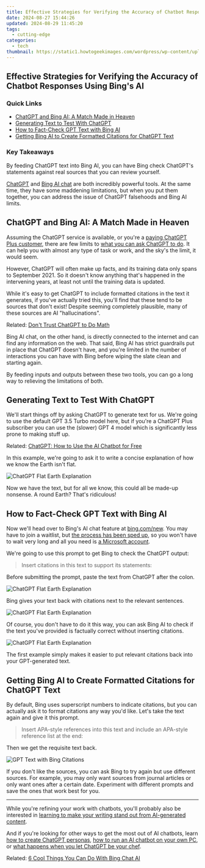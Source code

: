 ```yaml
---
title: Effective Strategies for Verifying the Accuracy of Chatbot Responses Using Bing's AI
date: 2024-08-27 15:44:26
updated: 2024-08-29 11:45:20
tags:
  - cutting-edge
categories:
  - tech
thumbnail: https://static1.howtogeekimages.com/wordpress/wp-content/uploads/2023/03/52779134576_70c09962f2_o.jpg
---
```


## Effective Strategies for Verifying the Accuracy of Chatbot Responses Using Bing's AI

### Quick Links

* [ChatGPT and Bing AI: A Match Made in Heaven](https://android-location.techidaily.com/getting-the-pokemon-go-gps-signal-not-found-11-error-in-vivo-x-flip-drfone-by-drfone-virtual/)
* [Generating Text to Test With ChatGPT](https://tech-haven.techidaily.com/avoid-these-common-errors-writing-with-chatgpt-for-effective-content-marketing/)
* [How to Fact-Check GPT Text with Bing AI](https://hardware-updates.techidaily.com/easy-steps-to-download-and-use-logitech-g402-mouse-software-for-enhanced-play/)
* [Getting Bing AI to Create Formatted Citations for ChatGPT Text](https://some-skills.techidaily.com/2024-approved-ultimate-video-playback-device-pcmobile-focus/)

### Key Takeaways

 By feeding ChatGPT text into Bing AI, you can have Bing check ChatGPT's statements against real sources that you can review yourself.

[ChatGPT](https://smart-video-editing.techidaily.com/new-how-to-find-free-sites-for-sound-effect-and-add-them-in-final-cut-pro-for-2024/) and [Bing AI chat](https://facebook-video-recording.techidaily.com/new-in-2024-the-insiders-look-at-securing-fb-status-videos/) are both incredibly powerful tools. At the same time, they have some maddening limitations, but when you put them together, you can address the issue of ChatGPT falsehoods and Bing AI limits.

##  ChatGPT and Bing AI: A Match Made in Heaven

 Assuming the ChatGPT service is available, or you're a [paying ChatGPT Plus customer](https://extra-resources.techidaily.com/new-capture-clarity-editing-insights-for-professional-results/), there are few limits to [what you can ask ChatGPT to do](https://facebook-clips.techidaily.com/updated-achieve-higher-interactions-mastering-the-art-of-square-videos-for-2024/). It can help you with almost any type of task or work, and the sky's the limit, it would seem.

 However, ChatGPT will often make up facts, and its training data only spans to September 2021\. So it doesn't know anything that's happened in the intervening years, at least not until the training data is updated.

 While it's easy to get ChatGPT to include formatted citations in the text it generates, if you've actually tried this, you'll find that these tend to be sources that don't exist! Despite seeming completely plausible, many of these sources are AI "hallucinations".

Related: [Don't Trust ChatGPT to Do Math](https://win-blog.techidaily.com/1722998864296-persistently-unresponsive-heres-how-to-fix-the-latest-freezing-issues-in-new-world/) 

 Bing AI chat, on the other hand, is directly connected to the internet and can find any information on the web. That said, Bing AI has strict guardrails put in place that ChatGPT doesn't have, and you're limited in the number of interactions you can have with Bing before wiping the slate clean and starting again.

 By feeding inputs and outputs between these two tools, you can go a long way to relieving the limitations of both.

##  Generating Text to Test With ChatGPT

 We'll start things off by asking ChatGPT to generate text for us. We're going to use the default GPT 3.5 Turbo model here, but if you're a ChatGPT Plus subscriber you can use the (slower) GPT 4 model which is significantly less prone to making stuff up.

Related: [ChatGPT: How to Use the AI Chatbot for Free](https://extra-resources.techidaily.com/new-capture-clarity-editing-insights-for-professional-results/) 

 In this example, we're going to ask it to write a concise explanation of how we know the Earth isn't flat.

![ChatGPT Flat Earth Explanation](https://static1.howtogeekimages.com/wordpress/wp-content/uploads/2023/03/Screenshot-2023-03-29-at-13.40.35.png) 

 Now we have the text, but for all we know, this could all be made-up nonsense. A round Earth? That's ridiculous!

##  How to Fact-Check GPT Text with Bing AI

 Now we'll head over to Bing's AI chat feature at [bing.com/new](https://www.bing.com/new). You may have to join a waitlist, but [the process has been sped up](https://win11.techidaily.com/step-by-step-guide-to-smooth-directx-installation-on-pc/), so you won't have to wait very long and all you need is [a Microsoft account](https://sim-unlock.techidaily.com/in-2024-sim-unlock-vivo-y17s-phones-without-code-2-ways-to-remove-android-sim-lock-by-drfone-android/).

 We're going to use this prompt to get Bing to check the ChatGPT output:

> Insert citations in this text to support its statements:

 Before submitting the prompt, paste the text from ChatGPT after the colon.

![ChatGPT Flat Earth Explanation](https://static1.howtogeekimages.com/wordpress/wp-content/uploads/2023/03/Screenshot-2023-03-29-at-13.40.35.png) 

 Bing gives your text back with citations next to the relevant sentences.

![ChatGPT Flat Earth Explanation](https://static1.howtogeekimages.com/wordpress/wp-content/uploads/2023/03/Screenshot-2023-03-29-at-13.40.35.png) 

 Of course, you don't have to do it this way, you can ask Bing AI to check if the text you've provided is factually correct without inserting citations.

![ChatGPT Flat Earth Explanation](https://static1.howtogeekimages.com/wordpress/wp-content/uploads/2023/03/Screenshot-2023-03-29-at-13.40.35.png) 

 The first example simply makes it easier to put relevant citations back into your GPT-generated text.

##  Getting Bing AI to Create Formatted Citations for ChatGPT Text

 By default, Bing uses superscript numbers to indicate citations, but you can actually ask it to format citations any way you'd like. Let's take the text again and give it this prompt.

> Insert APA-style references into this text and include an APA-style reference list at the end:

 Then we get the requisite text back.

![GPT Text with Bing Citations](https://static1.howtogeekimages.com/wordpress/wp-content/uploads/2023/03/Screenshot-2023-03-29-at-14.01.06.png) 

 If you don't like the sources, you can ask Bing to try again but use different sources. For example, you may only want sources from journal articles or only want ones after a certain date. Experiment with different prompts and save the ones that work best for you.

---

 While you're refining your work with chatbots, you'll probably also be interested in [learning to make your writing stand out from AI-generated content](https://fake-location.techidaily.com/how-to-simulate-gps-movement-in-ar-games-on-motorola-defy-2-drfone-by-drfone-virtual-android/).

 And if you're looking for other ways to get the most out of AI chatbots, learn [how to create ChatGPT personas](https://vp-tips.techidaily.com/different-versions-of-windowed-movie-crafting-for-2024/), [how to run an AI chatbot on your own PC](https://tech-revival.techidaily.com/solving-the-problem-why-does-chatgpt-forget-our-talks/), or [what happens when you let ChatGPT be your chef](https://win-dash.techidaily.com/how-to-update-your-amd-radeon-graphics-card-drivers-effectively/).

Related: [6 Cool Things You Can Do With Bing Chat AI](https://extra-approaches.techidaily.com/updated-mastering-facebook-giveaways-a-step-by-step-guide/)

<ins class="adsbygoogle"
     style="display:block"
     data-ad-format="autorelaxed"
     data-ad-client="ca-pub-7571918770474297"
     data-ad-slot="1223367746"></ins>



<ins class="adsbygoogle"
     style="display:block"
     data-ad-client="ca-pub-7571918770474297"
     data-ad-slot="8358498916"
     data-ad-format="auto"
     data-full-width-responsive="true"></ins>
